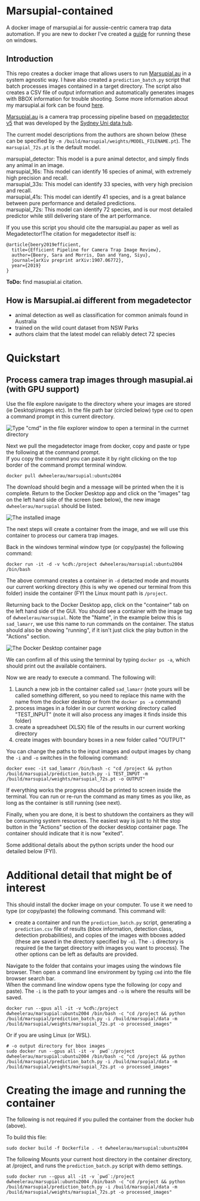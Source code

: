 # Marsupial-contained
A docker image of marsupial.ai for aussie-centric camera trap data automation. If you are new to docker I've created a [guide](https://github.com/dwheelerau/docker-guide) for running these on windows.  

## Introduction  
This repo creates a docker image that allows users to run [Marsupial.au](https://github.com/Sydney-Informatics-Hub/marsupial) in a system agnostic way. I have also created a `prediction_batch.py` script that batch processes images contained in a target directory. The script also creates a CSV file of output information and automatically generates images with BBOX information for trouble shooting. Some more information about my marsupial.ai fork can be found [here](https://github.com/dwheelerau/marsupial.git).    

[Marsupial.au](https://github.com/Sydney-Informatics-Hub/marsupial) is a camera trap processing pipeline based on [megadetector v5](https://github.com/microsoft/CameraTraps) that was developed by the [Sydney Uni data hub](https://github.com/Sydney-Informatics-Hub). 

The current model descriptions from the authors are shown below (these can be specified by `-m /build/marsupial/weights/MODEL_FILENAME.pt`). The `marsupial_72s.pt` is the default model.  

marsupial_detector: This model is a pure animal detector, and simply finds any animal in an image.  
marsupial_16s: This model can identify 16 species of animal, with extremely high precision and recall.  
marsupial_33s: This model can identify 33 species, with very high precision and recall.  
marsupial_41s: This model can identify 41 species, and is a great balance between pure performance and detailed predictions.  
marsupial_72s: This model can identify 72 species, and is our most detailed predictor while still delivering stare of the art performance.  

If you use this script you should cite the marsupial.au paper as well as Megadetector!The citation for megadetector itself is:  
```
@article{beery2019efficient,
  title={Efficient Pipeline for Camera Trap Image Review},
  author={Beery, Sara and Morris, Dan and Yang, Siyu},
  journal={arXiv preprint arXiv:1907.06772},
  year={2019}
}
```
**ToDo:** find masupial.ai citation.    

## How is Marsupial.ai different from megadetector  
- animal detection as well as classification for common animals found in Australia
- trained on the wild count dataset from NSW Parks
- authors claim that the latest model can reliably detect 72 species

# Quickstart

## Process camera trap images through masupial.ai (with GPU support)  
Use the file explore navigate to the directory where your images are stored (ie Desktop\images etc). In the file path bar (circled below)
type `cmd` to open a command prompt in this current directory.  

![Type "cmd" in the file explorer window to open a terminal in the currnet directory](folder.PNG)

Next we pull the megadetector image from docker, copy and paste or type the following at the command prompt.  
If you copy the command you can paste it by right clicking on the top border of the command prompt terminal window. 

```
docker pull dwheelerau/marsupial:ubuntu2004
```

The download should begin and a message will be printed when the it is complete. Return to the Docker Desktop app and click on the "images" tag on the 
left hand side of the screen (see below), the new image `dwheelerau/marsupial` should be listed.  

![The installed image](dd1.png)

The next steps will create a container from the image, and we will use this container to process our camera trap images.  

Back in the windows terminal window type (or copy/paste) the following command:  
```
docker run -it -d -v %cd%:/project dwheelerau/marsupial:ubuntu2004 /bin/bash
```

The above command creates a container in `-d` detacted mode and mounts our current working directory (this is why we opened our terminal from this folder)
inside the container (FYI the Linux mount path is `/project`.  

Returning back to the Docker Desktop app, click on the "container" tab on the left hand side of the GUI. You should see a container with the image
tag of `dwheelerau/marsupial`. Note the "Name", in the example below this is `sad_lamarr`, we use this name to run commands on the container. The status
should also be showing "running", if it isn't just click the play button in the "Actions" section.  

![The Docker Desktop container page](dd3.png)  

We can confirm all of this using the terminal by typing `docker ps -a`, which should print out the available containers.  

Now we are ready to execute a command. The following will:  
1) Launch a new job in the container called  `sad_lamarr` (note yours will be called something different, so you need to replace this name with the name from
the docker desktop or from the `docker ps -a` command)  
2) process images in a folder in our current working directory called "TEST_INPUT" (note it will also process any images it finds inside this folder)  
3) create a spreadsheet (XLSX) file of the results in our current working directory  
4) create images with boundary boxes in a new folder called "OUTPUT"

You can change the paths to the input images and output images by chang the `-i` and `-o` switches in the following command:  
```
docker exec -it sad_lamarr /bin/bash -c "cd /project && python /build/marsupial/prediction_batch.py -i TEST_INPUT -m /build/marsupial/weights/marsupial_72s.pt -o OUTPUT"
```

If everything works the progress should be printed to screen inside the terminal. You can run or re-run the command as many times as you like, as long 
as the container is still running (see next).  

Finally, when you are done, it is best to shutdown the containers as they will be consuming system resources. The easiest way is just to hit the 
stop button in the "Actions" section of the docker desktop container page. The container should indicate that it is now "exited".  

Some additional details about the python scripts under the hood our detailed below (FYI).  

# Additional detail that might be of interest

This should install the docker image on your computer. To use it we need to type (or copy/paste) the following command. This command will:
- create a container and run the `prediction_batch.py` script, generating a `prediction.csv` file of results (bbox information, detection class, detection probabilities), and copies of the images with bboxes added (these are saved in the directory specified by `-o`). The `-i` directory is required (ie the target directory with images you want to process). The other options can be left as defaults are provided.

Navigate to the folder that contains your images using the windows file browser. Then open a command line environment by typing `cmd` into the file browser search bar.  
When the command line window opens type the following (or copy and paste). The `-i` is the path to your iamges and `-o` is where the results will be saved.  

```
docker run --gpus all -it -v %cd%:/project dwheelerau/marsupial:ubuntu2004 /bin/bash -c "cd /project && python /build/marsupial/prediction_batch.py -i /build/marsupial/data -m /build/marsupial/weights/marsupial_72s.pt -o processed_images"
```

Or if you are using Linux (or WSL).  
```
# -o output directory for bbox images
sudo docker run --gpus all -it -v `pwd`:/project dwheelerau/marsupial:ubuntu2004 /bin/bash -c "cd /project && python /build/marsupial/prediction_batch.py -i /build/marsupial/data -m /build/marsupial/weights/marsupial_72s.pt -o processed_images"
```

# Creating the image and running the container
The following is not required if you pulled the container from the docker hub (above).  

To build this file:  

```
sudo docker build -f Dockerfile . -t dwheelerau/marsupial:ubuntu2004
```

The following Mounts your current host directory in the container directory,
at /project, and runs the `prediction_batch.py` script with demo settings.  

 
```
sudo docker run --gpus all -it -v `pwd`:/project dwheelerau/marsupial:ubuntu2004 /bin/bash -c "cd /project && python /build/marsupial/prediction_batch.py -i /build/marsupial/data -m /build/marsupial/weights/marsupial_72s.pt -o processed_images"
```
